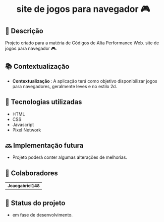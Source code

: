 <h1 align="center"> site de jogos para navegador 🎮</h1>

## :memo: Descrição
Projeto criado para a matéria de Códigos de Alta Performance Web. site de jogos para navegador 🎮.

## :books: Contextualização
* <b>Contextualização </b>: A aplicação terá como objetivo disponibilizar jogos para navegadores, geralmente leves e no estilo 2d.

## :wrench: Tecnologias utilizadas
* HTML
* CSS
* Javascript
* Pixel Network

## :soon: Implementação futura
* Projeto poderá conter algumas alterações de melhorias.

## :handshake: Colaboradores
<table>
  <tr>
    <td align="center">
      <a href="https://github.com/Joaogabriel148">
        <sub>
          <b>Joaogabriel148</b>
        </sub>
      </a>
    </td>
  </tr>
</table>

## :dart: Status do projeto
* em fase de desenvolvimento.

